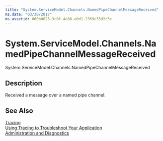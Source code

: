```yaml
---
title: "System.ServiceModel.Channels.NamedPipeChannelMessageReceived"
ms.date: "03/30/2017"
ms.assetid: 060b0623-3c0f-4e08-a0d1-2369c35d2c5c
---
```

# System.ServiceModel.Channels.NamedPipeChannelMessageReceived
System.ServiceModel.Channels.NamedPipeChannelMessageReceived  
  
## Description  
 Received a message over a named pipe channel.  
  
## See Also  
 [Tracing](../../../../../docs/framework/wcf/diagnostics/tracing/index.md)  
 [Using Tracing to Troubleshoot Your Application](../../../../../docs/framework/wcf/diagnostics/tracing/using-tracing-to-troubleshoot-your-application.md)  
 [Administration and Diagnostics](../../../../../docs/framework/wcf/diagnostics/index.md)
